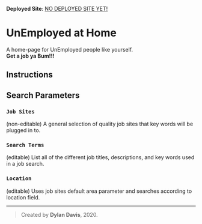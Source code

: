 **Deployed Site**: [NO DEPLOYED SITE YET!](http://localhost:3000)

# UnEmployed at Home

A home-page for UnEmployed people like yourself.<br />
**Get a job ya Bum!!!**

## Instructions

## Search Parameters

### `Job Sites`

(non-editable) A general selection of quality job sites that key words will be plugged in to.

### `Search Terms`

(editable) List all of the different job titles, descriptions, and key words used in a job search.

### `Location`

(editable) Uses job sites default area parameter and searches according to location field.

<hr />

> Created by **Dylan Davis**, 2020.
